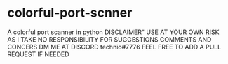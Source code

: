 # colorful-port-scnner
A colorful port scanner in python
DISCLAIMER" USE AT YOUR OWN RISK AS I TAKE NO RESPONSIBILITY
FOR SUGGESTIONS COMMENTS AND CONCERS
DM ME AT DISCORD technio#7776
FEEL FREE TO ADD A PULL REQUEST IF NEEDED
